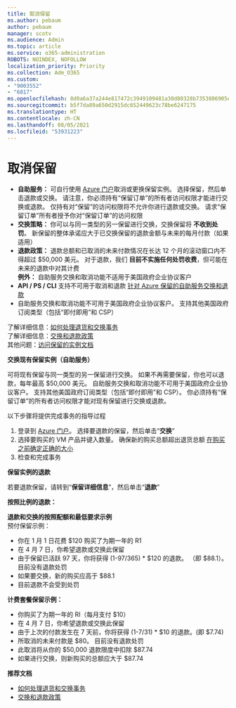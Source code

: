 ```yaml
---
title: 取消保留
ms.author: pebaum
author: pebaum
manager: scotv
ms.audience: Admin
ms.topic: article
ms.service: o365-administration
ROBOTS: NOINDEX, NOFOLLOW
localization_priority: Priority
ms.collection: Adm_O365
ms.custom:
- "9003552"
- "6817"
ms.openlocfilehash: 8d0a6a37a244e817472c3949109481a30d80328b7353806905e05c547e196ea0
ms.sourcegitcommit: b5f7da89a650d2915dc652449623c78be6247175
ms.translationtype: HT
ms.contentlocale: zh-CN
ms.lasthandoff: 08/05/2021
ms.locfileid: "53931223"
---
```

# <a name="cancelling-reservation"></a>取消保留

- **自助服务：** 可自行使用 [Azure 门户](https://portal.azure.com/#blade/Microsoft_Azure_Reservations/ReservationsBrowseBlade)取消或更换保留实例。 选择保留，然后单击退款或交换。 请注意，你必须持有“保留订单”的所有者访问权限才能进行交换或退款。 仅持有对“保留”的访问权限将不允许你进行退款或交换。 请求“保留订单”所有者授予你对“保留订单”的访问权限
- **交换策略：** 你可以与同一类型的另一保留进行交换，交换保留将 **不收到处罚**。 新保留的整体承诺应大于已交换保留的退款金额与未来的每月付款（如果适用）
- **退款政策：** 退款总额和已取消的未来付款情况在长达 12 个月的滚动窗口内不得超过 $50,000 美元。 对于退款，我们 **目前不实施任何处罚收费**，但可能在未来的退款中对其计费  
    **例外：** 自助服务交换和取消功能不适用于美国政府企业协议客户
- **API / PS / CLI** 支持不可用于取消和退款 [针对 Azure 保留的自助服务交换和退款](https://docs.microsoft.com/azure/cost-management-billing/reservations/exchange-and-refund-azure-reservations?WT.mc_id=Portal-Microsoft_Azure_Support)
- 自助服务交换和取消功能不可用于美国政府企业协议客户。 支持其他美国政府订阅类型（包括“即付即用”和 CSP）

了解详细信息：[如何处理退货和交换事务](https://docs.microsoft.com/azure/billing/billing-azure-reservations-self-service-exchange-and-refund?WT.mc_id=Portal-Microsoft_Azure_Support#how-return-and-exchange-transactions-are-processed)  
了解详细信息：[交换和退款政策](https://docs.microsoft.com/azure/billing/billing-azure-reservations-self-service-exchange-and-refund?WT.mc_id=Portal-Microsoft_Azure_Support#exchange-policies)  
其他问题：[访问保留的实例文档](https://docs.microsoft.com/azure/billing/billing-save-compute-costs-reservations?WT.mc_id=Portal-Microsoft_Azure_Support)

**交换现有保留实例（自助服务）**

可将现有保留与同一类型的另一保留进行交换。 如果不再需要保留，你也可以退款，每年最高 $50,000 美元。 自助服务交换和取消功能不可用于美国政府企业协议客户。 支持其他美国政府订阅类型（包括“即付即用”和 CSP）。 你必须持有“保留订单”的所有者访问权限才能对现有保留进行交换或退款。

以下步骤将提供完成事务的指导过程

1. 登录到 [Azure 门户](https://portal.azure.com/#blade/Microsoft_Azure_Reservations/ReservationsBrowseBlade)。 选择要退款的保留，然后单击“**交换**”
2. 选择要购买的 VM 产品并键入数量。 确保新的购买总额超出退货总额 [在购买之前确定正确的大小](https://docs.microsoft.com/azure/virtual-machines/windows/prepay-reserved-vm-instances?WT.mc_id=Portal-Microsoft_Azure_Support#determine-the-right-vm-size-before-you-buy)
3. 检查和完成事务

**保留实例的退款**

若要退款保留，请转到“**保留详细信息**”，然后单击“**退款**”

**按照比例的退款：**

**退款和交换的按照配额和最低要求示例**  
预付保留示例：

- 你在 1 月 1 日花费 $120 购买了为期一年的 R1
- 在 4 月 7 日，你希望退款或交换此保留
- 由于保留已活跃 97 天，你将获得 (1-97/365) * $120 的退款。 （即 $88.1）。 目前没有退款处罚
- 如果要交换，新的购买应高于 $88.1
- 目前退款不会受到处罚

**计费套餐保留示例：**

- 你购买了为期一年的 RI（每月支付 $10）
- 在 4 月 7 日，你希望退款或交换此保留
- 由于上次的付款发生在 7 天前，你将获得 (1-7/31) * $10 的退款。(即 $7.74)
- 所取消的未来付款是 $80。 目前没有退款处罚
- 此取消将从你的 $50,000 退款限度中扣除 $87.74
- 如果进行交换，则新购买的总额应大于 $87.74

**推荐文档**

- [如何处理退货和交换事务](https://docs.microsoft.com/azure/billing/billing-azure-reservations-self-service-exchange-and-refund?WT.mc_id=Portal-Microsoft_Azure_Support#how-return-and-exchange-transactions-are-processed)
- [交换和退款政策](https://docs.microsoft.com/azure/billing/billing-azure-reservations-self-service-exchange-and-refund?WT.mc_id=Portal-Microsoft_Azure_Support#exchange-policies)